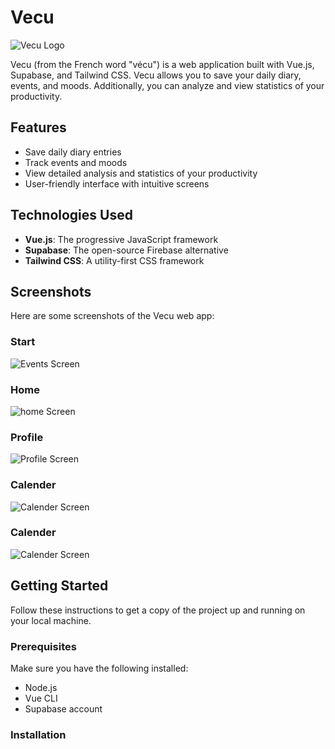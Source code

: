 # Vecu

![Vecu Logo](./src/assets/images/screenshoots/1.jpg)

Vecu (from the French word "vécu") is a web application built with Vue.js, Supabase, and Tailwind CSS. Vecu allows you to save your daily diary, events, and moods. Additionally, you can analyze and view statistics of your productivity. 

## Features

- Save daily diary entries
- Track events and moods
- View detailed analysis and statistics of your productivity
- User-friendly interface with  intuitive screens

## Technologies Used

- **Vue.js**: The progressive JavaScript framework
- **Supabase**: The open-source Firebase alternative
- **Tailwind CSS**: A utility-first CSS framework

## Screenshots

Here are some screenshots of the Vecu web app:


### Start 
![Events Screen](./src/assets/images/screenshoots/2.jpg)

### Home 
![home Screen](./src/assets/images/screenshoots/3.png)

### Profile 
![Profile Screen](./src/assets/images/screenshoots/4.jpg)

### Calender 
![Calender Screen](./src/assets/images/screenshoots/5.png)

### Calender 
![Calender Screen](./src/assets/images/screenshoots/6.png)

## Getting Started

Follow these instructions to get a copy of the project up and running on your local machine.

### Prerequisites

Make sure you have the following installed:
- Node.js
- Vue CLI
- Supabase account

### Installation

